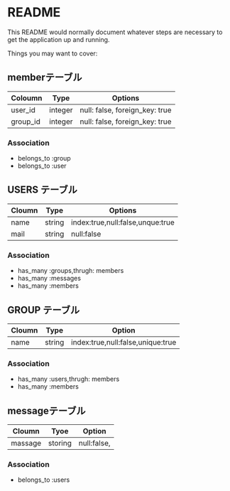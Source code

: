 # README

This README would normally document whatever steps are necessary to get the
application up and running.

Things you may want to cover:

## memberテーブル 

|Coloumn|Type|Options| 
|-------|----|-------| 
|user_id|integer|null: false, foreign_key: true| 
|group_id|integer|null: false, foreign_key: true| 

### Association 
- belongs_to :group 
- belongs_to :user 

## USERS テーブル 

|Cloumn|Type|Options| 
|------|----|-------| 
|name|string|index:true,null:false,unque:true| 
|mail|string|null:false| 

### Association 
- has_many :groups,thrugh: members 
- has_many :messages 
- has_many :members 

## GROUP テーブル 
|Cloumn|Type|Option| 
|------|----|------| 
|name|string|index:true,null:false,unique:true| 

### Association 
- has_many :users,thrugh: members 
- has_many :members 

## messageテーブル 
|Cloumn|Tyoe|Option| 
|------|----|------| 
|massage|storing|null:false,| 

### Association 
- belongs_to :users 
